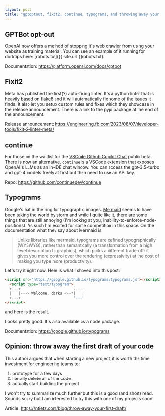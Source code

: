 ```yaml
---
layout: post
title: "gptoptout, fixit2, continue, typograms, and throwing away your code"
---
```



## GPTBot opt-out

OpenAI now offers a method of stopping it's web crawler from using your website as training material. You can see an example of it running for dorktips here: [robots.txt]({{ site.url }}robots.txt).

Documentation: <https://platform.openai.com/docs/gptbot>

## Fixit2

Meta has published the first(?) auto-fixing linter. It's a python linter that is heavily based on [flake8](https://flake8.pycqa.org/en/latest/) and it will automatically fix some of the issues it finds. It also let you setup custom rules and fixes which they showcase in the release announcement. There is a link to the pypi package at the end of the announcement.

Release announcement: <https://engineering.fb.com/2023/08/07/developer-tools/fixit-2-linter-meta/>

## continue

For those on the waitlist for the [VSCode Github Copilot Chat](https://docs.github.com/en/copilot/github-copilot-chat/using-github-copilot-chat) public beta. There is now an alternative. `continue` is a VSCode extension that exposes OpenAI's LLMs as an in-IDE chat window. You can access the gpt-3.5-turbo and gpt-4 models freely at first but then need to use an API key.

Repo: <https://github.com/continuedev/continue>

## Typograms

Google's hat in the ring for typographic images. [Mermaid](https://mermaid.js.org/) seems to have been taking the world by storm and while I quite like it, there are some things that are still annoying (I'm looking at you, inability-to-enforce-node-positions). As such I'm excited for some competition in this space. On the documentation what they say about Mermaid is

> Unlike libraries like mermaid, typograms are defined typographically (WYSWYG), rather than semantically (a transformation from a high level description to graphics), which picks a different trade-off: it gives you more control over the rendering (expressivity) at the cost of making you type more (productivity).

Let's try it right now. Here is what I shoved into this post:

```html
<script src="https://google.github.io/typograms/typograms.js"></script>
  <script type="text/typogram">
  +---+                        .---.
  |   |---> Welcome, dorks <--*|   |
  +---+                        '---'
</script>
```

and here is the result.

<script src="https://google.github.io/typograms/typograms.js"></script>
  <script type="text/typogram">
  +---+                        .---.
  |   |---> Welcome, dorks <--*|   |
  +---+                        '---'
</script>

Looks pretty good. It's also available as a node package.

Documentation: <https://google.github.io/typograms>

## Opinion: throw away the first draft of your code

This author argues that when starting a new project, it is worth the time investment for engineering teams to:

1. prototype for a few days
2. literally delete all of the code
3. actually start building the project

I won't try to summarize much further but this is a good (and short) read. Sounds scary but I am interested to try this with one of my projects soon!

Article: <https://ntietz.com/blog/throw-away-your-first-draft/>